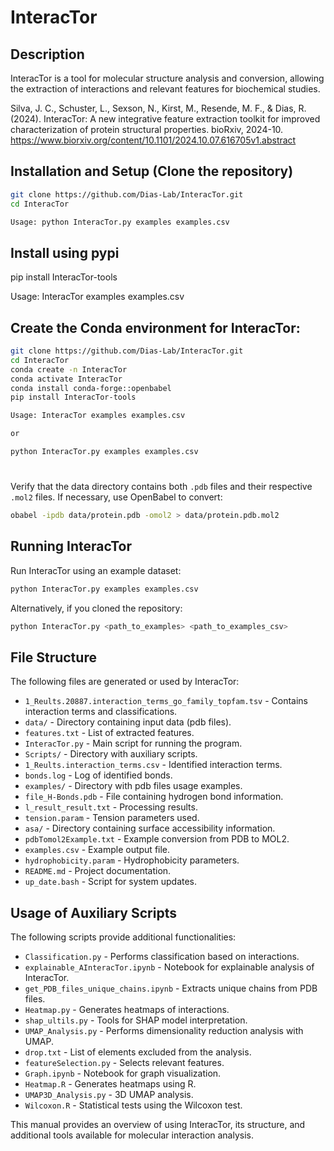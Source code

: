 # InteracTor

## Description
InteracTor is a tool for molecular structure analysis and conversion, allowing the extraction of interactions and relevant features for biochemical studies.

Silva, J. C., Schuster, L., Sexson, N., Kirst, M., Resende, M. F., & Dias, R. (2024). InteracTor: A new integrative feature extraction toolkit for improved characterization of protein structural properties. bioRxiv, 2024-10.
https://www.biorxiv.org/content/10.1101/2024.10.07.616705v1.abstract

## Installation and Setup (Clone the repository)
   ```sh
   git clone https://github.com/Dias-Lab/InteracTor.git
   cd InteracTor

   Usage: python InteracTor.py examples examples.csv
   ```
## Install using pypi
pip install InteracTor-tools

Usage: InteracTor examples examples.csv

## Create the Conda environment for InteracTor:
   ```sh
   git clone https://github.com/Dias-Lab/InteracTor.git
   cd InteracTor
   conda create -n InteracTor
   conda activate InteracTor
   conda install conda-forge::openbabel
   pip install InteracTor-tools

   Usage: InteracTor examples examples.csv

   or

   python InteracTor.py examples examples.csv
   ```

#
   Verify that the data directory contains both `.pdb` files and their respective `.mol2` files. If necessary, use OpenBabel to convert:
   ```sh
   obabel -ipdb data/protein.pdb -omol2 > data/protein.pdb.mol2
   ```

## Running InteracTor

Run InteracTor using an example dataset:
```sh
python InteracTor.py examples examples.csv
```
Alternatively, if you cloned the repository:
```sh
python InteracTor.py <path_to_examples> <path_to_examples_csv>
```

## File Structure
The following files are generated or used by InteracTor:

- `1_Reults.20887.interaction_terms_go_family_topfam.tsv` - Contains interaction terms and classifications.
- `data/` - Directory containing input data (pdb files).
- `features.txt` - List of extracted features.
- `InteracTor.py` - Main script for running the program.
- `Scripts/` - Directory with auxiliary scripts.
- `1_Reults.interaction_terms.csv` - Identified interaction terms.
- `bonds.log` - Log of identified bonds.
- `examples/` - Directory with pdb files usage examples.
- `file_H-Bonds.pdb` - File containing hydrogen bond information.
- `l_result_result.txt` - Processing results.
- `tension.param` - Tension parameters used.
- `asa/` - Directory containing surface accessibility information.
- `pdbTomol2Example.txt` - Example conversion from PDB to MOL2.
- `examples.csv` - Example output file.
- `hydrophobicity.param` - Hydrophobicity parameters.
- `README.md` - Project documentation.
- `up_date.bash` - Script for system updates.

## Usage of Auxiliary Scripts
The following scripts provide additional functionalities:

- `Classification.py` - Performs classification based on interactions.
- `explainable_AInteracTor.ipynb` - Notebook for explainable analysis of InteracTor.
- `get_PDB_files_unique_chains.ipynb` - Extracts unique chains from PDB files.
- `Heatmap.py` - Generates heatmaps of interactions.
- `shap_ultils.py` - Tools for SHAP model interpretation.
- `UMAP_Analysis.py` - Performs dimensionality reduction analysis with UMAP.
- `drop.txt` - List of elements excluded from the analysis.
- `featureSelection.py` - Selects relevant features.
- `Graph.ipynb` - Notebook for graph visualization.
- `Heatmap.R` - Generates heatmaps using R.
- `UMAP3D_Analysis.py` - 3D UMAP analysis.
- `Wilcoxon.R` - Statistical tests using the Wilcoxon test.

This manual provides an overview of using InteracTor, its structure, and additional tools available for molecular interaction analysis.
